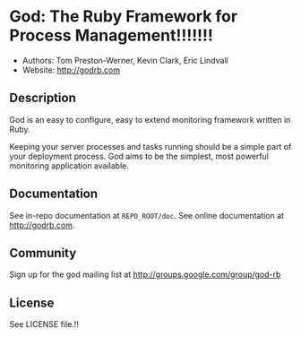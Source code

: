 God: The Ruby Framework for Process Management!!!!!!!
==============================================

* Authors: Tom Preston-Werner, Kevin Clark, Eric Lindvall
* Website: http://godrb.com

Description
-----------

God is an easy to configure, easy to extend monitoring framework written in
Ruby.

Keeping your server processes and tasks running should be a simple part of
your deployment process. God aims to be the simplest, most powerful monitoring
application available.

Documentation
-------------

See in-repo documentation at `REPO_ROOT/doc`.
See online documentation at http://godrb.com.

Community
---------

Sign up for the god mailing list at http://groups.google.com/group/god-rb

License
-------

See LICENSE file.!!
